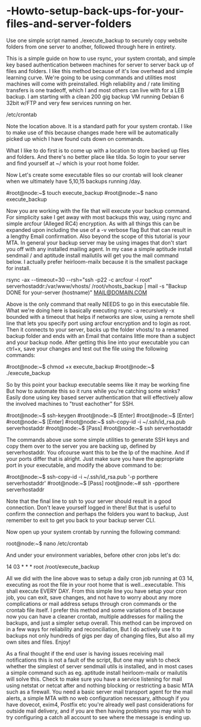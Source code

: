 # -Howto-setup-back-ups-for-your-files-and-server-folders
Use one simple script named ./execute_backup to securely copy website folders from one server to another, followed through here in entirety.





This is a simple guide on how to use rsync, your system crontab, and simple key based authentication between machines for server to server back up of files and folders. I like this method because of it's low overhead and simple learning curve. We're going to be using commands and utilities most machines will come with preinstalled. High reliability and / rate limiting transfers is one tradeoff, which I and most others can live with for a LEB backup. I am starting with a clean 200 gig backup VM running Debian 6 32bit w/FTP and very few services running on her.




/etc/crontab




Note the location above. It is a standard path for your system crontab. I like to make use of this because changes made here will be automatically picked up which I have found cuts down on commands.




What I like to do first is to come up with a location to store backed up files and folders. And there's no better place like tilda. So login to your server and find yourself at ~/ which is your root home folder.




Now Let's create some executable files so our crontab will look cleaner when we ultimately have 5,10,15 backups running /day.




#root@node:~$ touch execute_backup 
#root@node:~$ nano execute_backup




Now you are working with the file that will execute your backup command. For simplicity sake I get away with most backups this way, using rsync and simple arcfour (Alleged RC4) encryption. As with all things this can be expanded upon including the use of a -v verbose flag But that can result in a lengthy Email confirmation. Also beyond the scope of this tutorial is your MTA. In general your backup server may be using images that don't start you off with any installed mailing agent. In my case a simple aptitude install sendmail / and aptitude install mailutils will get you the mail command below. I actually prefer heirloom-mailx because it is the smallest package for install.




rsync -ax --timeout=30 --rsh="ssh -p22 -c arcfour -l root" serverhostaddr:/var/www/vhosts/ /root/vhosts_backup | mail -s "Backup DONE for your-server (hostname)" MAIL@DOMAIN.COM




Above is the only command that really NEEDS to go in this executable file. What we're doing here is basically executing rsync -a recursively -x bounded with a timeout that helps if networks are slow, using a remote shell line that lets you specify port using arcfour encryption and to login as root. Then it connects to your server, backs up the folder vhosts/ to a renamed backup folder and ends with an Email that contains little more than a subject and your backup node. After getting this line into your executable you can ctrl+x, save your changes and test out the file using the following commands:




#root@node:~$ chmod +x execute_backup 
#root@node:~$ ./execute_backup




So by this point your backup executable seems like it may be working fine But how to automate this so it runs while you're catching some winks? Easily done using key based server authentication that will effectively allow the involved machines to "trust eachother" for SSH.




#root@node:~$ ssh-keygen 
#root@node:~$ [Enter]
#root@node:~$ [Enter] 
#root@node:~$ [Enter] 
#root@node:~$ ssh-copy-id -i ~/.ssh/id_rsa.pub serverhostaddr 
#root@node:~$ [Pass] 
#root@node:~$ ssh serverhostaddr




The commands above use some simple utilities to generate SSH keys and copy them over to the server you are backing up, defined by serverhostaddr. You ofcourse want this to be the Ip of the machine. And if your ports differ that is alright. Just make sure you have the appropriate port in your executable, and modify the above command to be:




#root@node:~$ ssh-copy-id -i ~/.ssh/id_rsa.pub '-p porthere serverhostaddr' 
#root@node:~$ [Pass] root@node:~# ssh -pporthere serverhostaddr




Note that the final line to ssh to your server should result in a good connection. Don't leave yourself logged in there! But that is useful to confirm the connection and perhaps the folders you want to backup, Just remember to exit to get you back to your backup server CLI.




Now open up your system crontab by running the following command:


root@node:~$ nano /etc/crontab


And under your environment variables, before other cron jobs let's do:




14 03 * * * root /root/execute_backup




All we did with the line above was to setup a daily cron job running at 03 14, executing as root the file in your root home that is well...executable. This shall execute EVERY DAY. From this simple line you have setup your cron job, you can exit, save changes, and not have to worry about any more complications or mail address setups through cron commands or the crontab file itself. I prefer this method and some variations of it because now you can have a cleaner crontab, multiple addresses for mailing the backups, and just a simpler setup overall. This method can be improved on in a few ways for reliability and reconciliation, But I do actively use it to backups not only hundreds of gigs per day of changing files, But also all my own sites and files. Enjoy!




As a final thought if the end user is having issues receiving mail notifications this is not a fault of the script, But one may wish to check whether the simplest of server sendmail utils is installed, and in most cases a simple command such as eg. aptitude install heirloom-mailx or mailutils will solve this. Check to make sure you have a service listening for mail using netstat or netcat after and nothing blocking or restricting a basic MTA such as a firewall. You need a basic server mail transport agent for the mail alerts, a simple MTA with no web configuration necessary, although if you have dovecot, exim4, Postfix etc you're already well past considerations for outside mail delivery, and if you are then having problems you may wish to try configuring a catch all account to see where the message is ending up.
